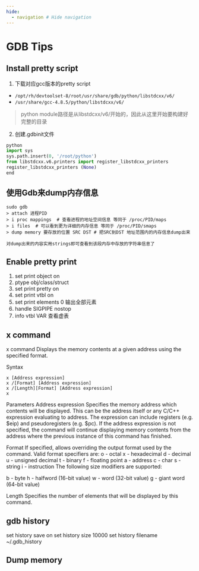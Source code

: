 ```yaml
---
hide:
  - navigation # Hide navigation
---
```


# GDB Tips


## Install pretty script

1. 下载对应gcc版本的pretty script

  *  `/opt/rh/devtoolset-8/root/usr/share/gdb/python/libstdcxx/v6/`
  * `/usr/share/gcc-4.8.5/python/libstdcxx/v6/`

> python module路径是从libstdcxx/v6/开始的，因此从这里开始要构建好完整的目录

2. 创建.gdbinit文件

```python
python
import sys
sys.path.insert(0, '/root/python')
from libstdcxx.v6.printers import register_libstdcxx_printers
register_libstdcxx_printers (None)
end
```

## 使用Gdb来dump内存信息

```
sudo gdb
> attach 进程PID
> i proc mappings  # 查看进程的地址空间信息 等同于 /proc/PID/maps
> i files  # 可以看到更为详细的内存信息 等同于 /proc/PID/smaps
> dump memory 要存放的位置 SRC DST # 把SRC到DST 地址范围内的内存信息dump出来

对dump出来的内容实用strings即可查看到该段内存中存放的字符串信息了
```
## Enable pretty print

1. set print object on
2. ptype obj/class/struct
3. set print pretty on
4. set print vtbl on
5. set print elements 0 输出全部元素
6. handle SIGPIPE nostop
7. info vtbl VAR 查看虚表

## x command
x command
Displays the memory contents at a given address using the specified format.

Syntax

```
x [Address expression]
x /[Format] [Address expression]
x /[Length][Format] [Address expression]
x
```

Parameters
Address expression
Specifies the memory address which contents will be displayed. This can be the address itself or any C/C++ expression evaluating to address.
The expression can include registers (e.g. $eip) and pseudoregisters (e.g. $pc). If the address expression is not specified,
the command will continue displaying memory contents from the address where the previous instance of this command has finished.

Format
If specified, allows overriding the output format used by the command. Valid format specifiers are:
o - octal
x - hexadecimal
d - decimal
u - unsigned decimal
t - binary
f - floating point
a - address
c - char
s - string
i - instruction
The following size modifiers are supported:

b - byte
h - halfword (16-bit value)
w - word (32-bit value)
g - giant word (64-bit value)


Length
Specifies the number of elements that will be displayed by this command.

## gdb history
set history save on
set history size 10000
set history filename ~/.gdb_history

## Dump memory